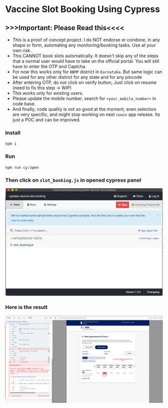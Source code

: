 # Vaccine Slot Booking Using Cypress

## >>>Important: Please Read this<<<<
* This is a proof of concept project. I do NOT endorse or condone, in any shape or form, automating any monitoring/booking tasks. Use at your own risk.
* This CANNOT book slots automatically. It doesn't skip any of the steps that a normal user would have to take on the official portal. You will still have to enter the OTP and Captcha.
* For now this works only for `BBMP` district in `Karnataka`. But same logic can be used for any other district for any state and for any pincode
* After entering OTP, do not click on verify button, Just click on resume (need to fix this step -> WIP)
* This works only for existing users.
* Please update the mobile number, search for `<your_mobile_number>` in code base.
* And finally, code quality is not so good at the moment, even selectors are very specific, and might stop working on next `cowin` app release. Its just a POC and can be improved.

### Install
```
npm i
```

### Run
```
npm run cy:open
```

### Then click on `slot_booking.js` in opened cypress panel
![Cypress Panel](./assets/cypress_panel.png)

### Here is the result
![Result](./assets/result.png)
